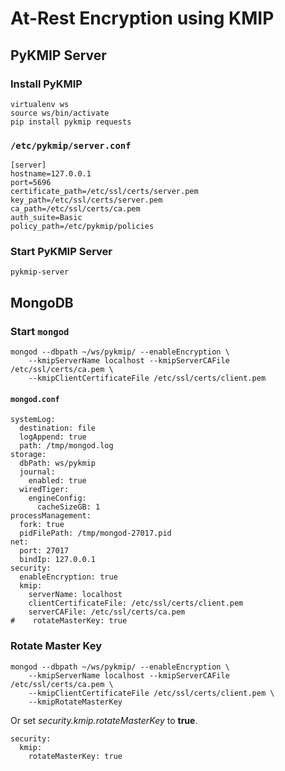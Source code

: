 # At-Rest Encryption using KMIP
## PyKMIP Server
### Install PyKMIP
```
virtualenv ws
source ws/bin/activate
pip install pykmip requests
```

### `/etc/pykmip/server.conf`
```
[server]
hostname=127.0.0.1
port=5696
certificate_path=/etc/ssl/certs/server.pem
key_path=/etc/ssl/certs/server.pem
ca_path=/etc/ssl/certs/ca.pem
auth_suite=Basic
policy_path=/etc/pykmip/policies
```

### Start PyKMIP Server
```
pykmip-server
```

## MongoDB
### Start `mongod`
```
mongod --dbpath ~/ws/pykmip/ --enableEncryption \
    --kmipServerName localhost --kmipServerCAFile /etc/ssl/certs/ca.pem \
    --kmipClientCertificateFile /etc/ssl/certs/client.pem
```

#### `mongod.conf`
```
systemLog:
  destination: file
  logAppend: true
  path: /tmp/mongod.log
storage:
  dbPath: ws/pykmip
  journal:
    enabled: true
  wiredTiger:
    engineConfig:
      cacheSizeGB: 1
processManagement:
  fork: true
  pidFilePath: /tmp/mongod-27017.pid
net:
  port: 27017
  bindIp: 127.0.0.1
security:
  enableEncryption: true
  kmip:
    serverName: localhost
    clientCertificateFile: /etc/ssl/certs/client.pem
    serverCAFile: /etc/ssl/certs/ca.pem
#    rotateMasterKey: true
```

### Rotate Master Key
```
mongod --dbpath ~/ws/pykmip/ --enableEncryption \
    --kmipServerName localhost --kmipServerCAFile /etc/ssl/certs/ca.pem \
    --kmipClientCertificateFile /etc/ssl/certs/client.pem \
    --kmipRotateMasterKey
```

Or set *security.kmip.rotateMasterKey* to **true**.

```
security:
  kmip:
    rotateMasterKey: true
```